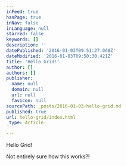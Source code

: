 ```yaml
---
inFeed: true
hasPage: true
inNav: false
inLanguage: null
starred: false
keywords: []
description: ''
datePublished: '2016-01-03T09:51:27.068Z'
dateModified: '2016-01-03T09:50:30.421Z'
title: 'Hello Grid!'
author: []
authors: []
publisher:
  name: null
  domain: null
  url: null
  favicon: null
sourcePath: _posts/2016-01-03-hello-grid.md
published: true
url: hello-grid/index.html
_type: Article

---
```

Hello Grid!

Not entirely sure how this works?!